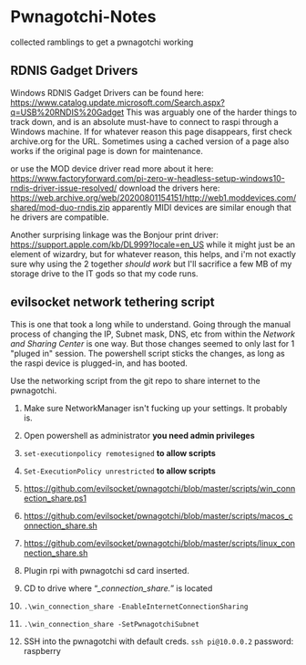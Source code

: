 # Pwnagotchi-Notes
collected ramblings to get a pwnagotchi working
## RDNIS Gadget Drivers

Windows RDNIS Gadget Drivers can be found here: https://www.catalog.update.microsoft.com/Search.aspx?q=USB%20RNDIS%20Gadget This was arguably one of the harder things to track down, and is an absolute must-have to connect to raspi through a Windows machine. If for whatever reason this page disappears, first check archive.org for the URL.  Sometimes using a cached version of a page also works if the original page is down for maintenance.

or use the MOD device driver read more about it here: https://www.factoryforward.com/pi-zero-w-headless-setup-windows10-rndis-driver-issue-resolved/  download the drivers here: 
https://web.archive.org/web/20200801154151/http://web1.moddevices.com/shared/mod-duo-rndis.zip apparently MIDI devices are similar enough that he drivers are compatible.

Another surprising linkage was the Bonjour print driver: https://support.apple.com/kb/DL999?locale=en_US while it might just be an element of wizardry, but for whatever reason, this helps,  and i'm not exactly sure why using the 2 together *should work* but I'll sacrifice a few MB of my storage drive to the IT gods so that my code runs.

## evilsocket network tethering script
This is one that took a long while to understand.  Going through the manual process of changing the IP, Subnet mask, DNS, etc from within the *Network and Sharing Center* is one way. But those changes seemed to only last for 1 "pluged in" session.  The powershell script sticks the changes, as long as the raspi device is plugged-in, and has booted.  

Use the networking script from the git repo to share internet to the pwnagotchi.

1.	Make sure NetworkManager isn't fucking up your settings. It probably is.

2.	Open powershell as administrator  **you need admin privileges**

3.	`set-executionpolicy remotesigned` **to allow scripts**

4.	`Set-ExecutionPolicy unrestricted` **to allow scripts**

5.	https://github.com/evilsocket/pwnagotchi/blob/master/scripts/win_connection_share.ps1

6.	https://github.com/evilsocket/pwnagotchi/blob/master/scripts/macos_connection_share.sh

7.	https://github.com/evilsocket/pwnagotchi/blob/master/scripts/linux_connection_share.sh

8.	Plugin rpi with pwnagotchi sd card inserted.

9.	CD to drive where “*_connection_share.*” is located

10.	`.\win_connection_share -EnableInternetConnectionSharing`

11.	`.\win_connection_share -SetPwnagotchiSubnet`

12.	SSH into the pwnagotchi with default creds. `ssh pi@10.0.0.2` password: raspberry

